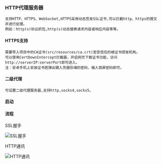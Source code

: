 ### HTTP代理服务器
    支持HTTP、HTTPS、WebSocket,HTTPS采用动态签发SSL证书,可以拦截http、https的报文并进行处理。
    例如：http(s)协议抓包,http(s)动态替换请求内容或响应内容等等。
#### HTTPS支持
    需要导入项目中的CA证书(src/resources/ca.crt)至受信任的根证书颁发机构。
    可以使用CertDownIntercept拦截器，开启网页下载证书功能，访问http://serverIP:serverPort即可进入。
    注：安卓手机上安装证书若弹出键入凭据存储的密码，输入锁屏密码即可。
#### 二级代理
    可设置二级代理服务器,支持http,socks4,socks5。
#### 启动

#### 流程
SSL握手

![SSL握手](https://sfault-image.b0.upaiyun.com/751/727/751727588-59ccbe3293bef_articlex)

HTTP通讯

![HTTP通讯](https://sfault-image.b0.upaiyun.com/114/487/1144878844-59ccbe42037b6_articlex)
